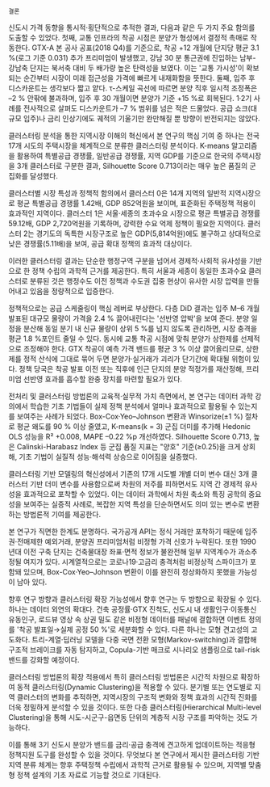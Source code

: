 	결론
신도시 가격 동향을 통시적·횡단적으로 추적한 결과, 다음과 같은 두 가지 주요 함의를 도출할 수 있었다. 첫째, 교통 인프라의 착공 시점은 분양가 형성에서 결정적 촉매로 작동한다. GTX-A 본 공사 공표(2018 Q4)를 기준으로, 착공 +12 개월에 단지당 평균 3.1 %(로그 기준 0.031) 추가 프리미엄이 발생했고, 강남 30 분 통근권에 진입하는 남부-강남축 단지는 북서축 대비 두 배가량 높은 탄력성을 보였다. 이는 '교통 가시성'이 확보되는 순간부터 시장이 미래 접근성을 가격에 빠르게 내재화함을 뜻한다. 둘째, 입주 후 디스카운트는 생각보다 짧고 얕다. τ-스케일 곡선에 따르면 분양 직후 일시적 조정폭은 –2 % 안팎에 불과하며, 입주 후 30 개월이면 분양가 기준 +15 %로 회복된다. 1·2기 사례를 전사적으로 살펴도 디스카운트가 –7 % 범위를 넘은 적은 드물었다. 공급 쇼크(대규모 입주)나 금리 인상기에도 궤적의 기울기만 완만해질 뿐 방향이 반전되지는 않았다.

클러스터링 분석을 통한 지역시장 이해의 혁신에서 본 연구의 핵심 기여 중 하나는 전국 17개 시도의 주택시장을 체계적으로 분류한 클러스터링 분석이다. K-means 알고리즘을 활용하여 특별공급 경쟁률, 일반공급 경쟁률, 지역 GDP를 기준으로 한국의 주택시장을 3개 클러스터로 구분한 결과, Silhouette Score 0.713이라는 매우 높은 품질의 군집화를 달성했다.

클러스터별 시장 특성과 정책적 함의에서 클러스터 0은 14개 지역의 일반적 지역시장으로 평균 특별공급 경쟁률 1.42배, GDP 852억원을 보이며, 표준화된 주택정책 적용이 효과적인 지역이다. 클러스터 1은 서울·세종의 초과수요 시장으로 평균 특별공급 경쟁률 59.12배, GDP 2,720억원을 기록하며, 강력한 수요 억제 정책이 필요한 지역이다. 클러스터 2는 경기도의 독특한 시장구조로 높은 GDP(5,814억원)에도 불구하고 상대적으로 낮은 경쟁률(5.11배)을 보여, 공급 확대 정책의 효과적 대상이다.

이러한 클러스터링 결과는 단순한 행정구역 구분을 넘어서 경제적·사회적 유사성을 기반으로 한 정책 수립의 과학적 근거를 제공한다. 특히 서울과 세종이 동일한 초과수요 클러스터로 분류된 것은 행정수도 이전 정책과 수도권 집중 현상이 유사한 시장 압력을 만들어내고 있음을 정량적으로 입증한다.

정책적으로는 공급 스케줄링이 핵심 레버로 부상한다. 다층 DiD 결과는 입주 M–6 개월 발표된 대규모 물량이 가격을 2.4 % 끌어내린다는 '선반영 압박'을 보여 준다. 분양 일정을 분산해 동일 분기 내 신규 물량이 상위 5 %를 넘지 않도록 관리하면, 시장 충격을 평균 1.8 %포인트 줄일 수 있다. 동시에 교통 착공 시점에 맞춰 분양가 상한제를 선제적으로 조정해야 한다. GTX 착공이 예측 가격 밴드를 평균 3 % 이상 끌어올리므로, 상한제를 정적 산식에 그대로 묶어 두면 분양가·실거래가 괴리가 단기간에 확대될 위험이 있다. 정책 당국은 착공 발표 이전 또는 직후에 인근 단지의 분양 적정가를 재산정해, 프리미엄 선반영 효과를 흡수할 완충 장치를 마련할 필요가 있다.

전처리 및 클러스터링 방법론의 교육적·실무적 가치 측면에서, 본 연구는 데이터 과학 강의에서 학습한 기초 기법들이 실제 정책 분석에서 얼마나 효과적으로 활용될 수 있는지를 보여주는 사례가 되었다. Box-Cox·Yeo–Johnson 변환과 Winsorize(±1 %) 절차로 평균 왜도를 90 % 이상 줄였고, K-means(k = 3) 군집 더미를 추가해 Hedonic OLS 성능을 R² +0.008, MAPE –0.22 %p 개선하였다. Silhouette Score 0.713, 높은 Calinski-Harabasz Index 등 군집 품질 지표는 "양호" 기준(≥0.25)을 크게 상회해, 기초 기법이 실질적 성능·해석력 상승으로 이어짐을 실증했다.

클러스터링 기반 모델링의 혁신성에서 기존의 17개 시도별 개별 더미 변수 대신 3개 클러스터 기반 더미 변수를 사용함으로써 차원의 저주를 피하면서도 지역 간 경제적 유사성을 효과적으로 포착할 수 있었다. 이는 데이터 과학에서 차원 축소와 특징 공학의 중요성을 보여주는 실증적 사례로, 복잡한 지역 특성을 단순하면서도 의미 있는 변수로 변환하는 방법론적 기여를 제공한다.

본 연구가 직면한 한계도 분명하다. 국가공개 API는 정식 거래만 포착하기 때문에 입주권·전매제한 예외거래, 분양권 프리미엄처럼 비정형 가격 신호가 누락된다. 또한 1990년대 이전 구축 단지는 건축물대장 좌표·면적 정보가 불완전해 일부 지역계수가 과소추정될 여지가 있다. 시계열적으로는 코로나19·고금리 충격처럼 비정상적 스파이크가 포함돼 있으며, Box-Cox·Yeo–Johnson 변환이 이를 완전히 정상화하지 못했을 가능성이 남아 있다.

향후 연구 방향과 클러스터링 확장 가능성에서 향후 연구는 두 방향으로 확장될 수 있다. 하나는 데이터 외연의 확대다. 건축 공정률·GTX 진척도, 신도시 내 생활인구·이동통신 유동인구, 로드뷰 영상 속 상권 밀도 같은 비정형 데이터를 패널에 결합하면 이벤트 정의를 '착공 발표일→실제 공정 50 %'로 세분화할 수 있다. 다른 하나는 모형 견고성의 고도화다. 트리-계열·딥러닝 모델을 다중 국면 전환 모형(Markov-switching)과 결합해 구조적 브레이크를 자동 탐지하고, Copula-기반 매크로 시나리오 샘플링으로 tail-risk 밴드를 강화할 예정이다.

클러스터링 방법론의 확장 적용에서 특히 클러스터링 방법론은 시간적 차원으로 확장하여 동적 클러스터링(Dynamic Clustering)을 적용할 수 있다. 분기별 또는 연도별로 지역 클러스터의 변화를 추적하면, 지역시장의 구조적 변화와 정책 효과의 시간적 진화를 더욱 정밀하게 분석할 수 있을 것이다. 또한 다층 클러스터링(Hierarchical Multi-level Clustering)을 통해 시도-시군구-읍면동 단위의 계층적 시장 구조를 파악하는 것도 가능하다.

이를 통해 3기 신도시 분양가 밴드를 금리·공급 충격에 견고하게 업데이트하는 적응형 정책지원 도구를 완성할 수 있을 것이다. 무엇보다 본 연구에서 제시한 클러스터링 기반 지역 분류 체계는 향후 주택정책 수립에서 과학적 근거로 활용될 수 있으며, 지역별 맞춤형 정책 설계의 기초 자료로 기능할 것으로 기대된다.
